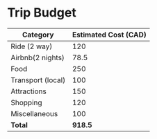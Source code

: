 # Trip Budget

| Category       | Estimated Cost (CAD) |
|----------------|----------------------|
| Ride (2 way)   | 120                  |
| Airbnb(2 nights) | 78.5               |
| Food           | 250                  |
| Transport (local) | 100               |
| Attractions    | 150                  |
| Shopping       | 120                  |
| Miscellaneous  | 100                  |
| **Total**      | **918.5**            |

